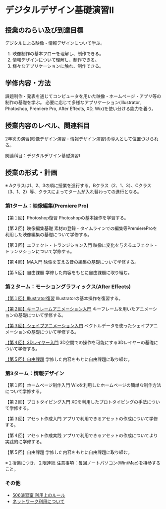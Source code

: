 #  デジタルデザイン基礎演習II

## 授業のねらい及び到達目標

デジタルによる映像・情報デザインについて学ぶ。

1. 映像制作の基本フローを理解し、制作できる。
2. 情報デザインについて理解し、制作できる。
3. 様々なアプリケーションに触れ、制作できる。

## 学修内容・方法	
課題制作・発表を通じてコンピュータを用いた映像・ホームページ・アプリ等の制作の基礎を学ぶ。
必要に応じて多様なアプリケーション(Illustrator, Photoshop, Premiere Pro, After Effects, XD, Wix)を使い分ける能力を養う。

## 授業内容のレベル、関連科目	
2年次の演習(映像デザイン演習・情報デザイン演習)の導入として位置づけられる。

関連科目：デジタルデザイン基礎演習I


## 授業の形式・計画	
※ Aクラスは1、2、3の順に授業を進行する。Bクラス（2、1、3）、Cクラス（3、1、2）等、クラスによってタームが入れ替わっての進行となる。


### 第1ターム：映像編集(Premiere Pro)
【第１回】Photoshop復習
Photoshopの基本操作を学習する。

【第２回】映像編集基礎
素材の登録・タイムラインでの編集等PremiereProを利用した映像編集の基礎について学修する。

【第３回】エフェクト・トランジション入門
映像に変化を与えるエフェクト・トランジションについて学修する。

【第４回】MA入門
映像を支える音の編集の基礎について学修する。

【第５回】自由課題
学修した内容をもとに自由課題に取り組む。


### 第２ターム：モーショングラフィックス(After Effects)
[【第１回】Illustrator復習](./dd2_01.md)
Illustratorの基本操作を復習する。

[【第２回】キーフレームアニメーション入門](./dd2_02.md)
キーフレームを用いたアニメーションの基礎について学修する。

[【第３回】シェイプアニメーション入門](./dd2_03.md)
ベクトルデータを使ったシェイプアニメーションの基礎について学修する。

[【第４回】3Dレイヤー入門](./dd2_04.md)
3D空間での操作を可能にする3Dレイヤーの基礎について学修する。

[【第５回】自由課題](./dd2_05.md)
学修した内容をもとに自由課題に取り組む。


### 第3ターム：情報デザイン
【第１回】ホームページ制作入門
Wixを利用したホームページの簡単な制作方法について学修する。

【第２回】プロトタイピング入門
XDを利用したプロトタイピングの手法について学修する。

【第３回】アセット作成入門
アプリで利用できるアセットの作成について学修する。

【第４回】アセット作成実践
アプリで利用できるアセットの作成についてより実践的に学修する。

【第５回】自由課題
学修した内容をもとに自由課題に取り組む。

※１授業につき、２限連続
注意事項：毎回ノートパソコン(Win/Mac)を持参すること。



### その他
- [506演習室 利用上のルール](dd2_506_caution.md)
- [ネットワーク利用について](dd2_about_network.md)

